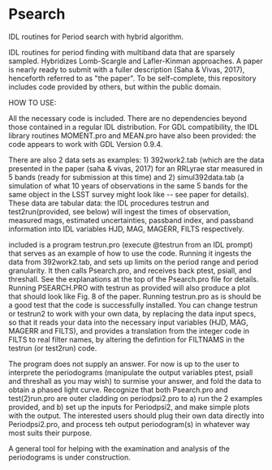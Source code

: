 # Psearch
IDL routines for Period search with hybrid algorithm. 

IDL routines for period finding with multiband data that are sparsely sampled.  Hybridizes Lomb-Scargle and Lafler-Kinman approaches. A paper is nearly ready to submit with a fuller description (Saha & Vivas, 2017), henceforth referred to as "the paper".  To be self-complete, this repository includes code provided by others, but within the public domain.


HOW TO USE:

All the necessary code is included. There are no dependencies beyond those contained in a regular IDL distribution.
For GDL compatibility, the IDL library routines MOMENT.pro and MEAN.pro have also been provided: the code appears to work with GDL Version 0.9.4.

There are also 2 data sets as examples:  1) 392work2.tab (which are the data presented in the paper (saha & vivas, 2017) for an RRLyrae star measured in 5 bands (ready for submission at this time)  and 2) simul392data.tab (a simulation of what 10 years of observations in the same 5 bands for the same object in the LSST survey might look like -- see paper for details).  These data are tabular data: the IDL  procedures testrun and test2run(provided, see below) will ingest the times of observation, measured mags, estimated uncertainties, passband index,  and passband information into IDL variables HJD, MAG, MAGERR, FILTS respectively.

included is a program testrun.pro  (execute @testrun from an IDL prompt) that serves as an example of how to use the code. Running it  ingests the data from 392work2.tab, and sets up limits on the period range and period granularity. It then calls Psearch.pro, and receives back ptest, psiall, and threshall. See the explanations at the top of the Psearch.pro file for details. Running PSEARCH.PRO with testrun as provided will also produce a plot that should look like Fig. 8 of the paper. Running testrun.pro as is should be a good test that the code is successfully installed.  You can change testrun or testrun2 to work with your own data, by replacing the data input specs, so that  it reads your data into the necessary input variables (HJD, MAG, MAGERR and FILTS), and provides a translation from the integer code in FILTS to real filter names, by altering the defintion for FILTNAMS in the testrun (or test2run) code.

The program does not supply an answer. For now is up to the user to interprete the periodograms (manipulate the output variables ptest, psiall and threshall as you may wish) to surmise your answer, and fold the data to obtain a phased light curve. Recognize that both Psearch.pro and test(2)run.pro are outer cladding on periodpsi2.pro to a) run the 2 examples provided, and b) set up the inputs for Periodpsi2, and make simple plots with the output.  The interested users should plug their own data directly into Periodpsi2.pro, and process teh output periodogram(s) in whatever way most suits their purpose.

A general tool for helping with the examination and analysis of the periodograms is under construction.
